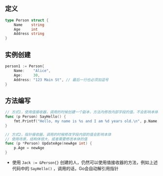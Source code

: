 

## 定义
```go
type Person struct {
    Name    string
    Age     int
    Address string
}
```

## 实例创建
```go
person1 := Person{
    Name:    "Alice",
    Age:     30,
    Address: "123 Main St", // 最后一行也必须加逗号
}
```

## 方法编写
```go
// 方式1，使用值接收器，调用的时候创建一个副本，方法内修改内部字段的值，不会影响本体
func (p Person) SayHello() {
    fmt.Printf("Hello, my name is %s and I am %d years old.\n", p.Name, p.Age)
}

// 方式2，指针接收器，调用的时候修改字段内部的值会影响本体
// 使用场景，结构体很大，或者需要修改本体的值
func (p *Person) UpdateAge(newAge int) {
    p.Age = newAge
}
```

* 使用 `Jack := &Person{}` 创建的人，仍然可以使用值接收器的方法，例如上述代码中的 `SayHello()` ，调用的话，Go会自动解引用指针